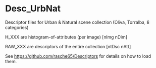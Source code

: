 # Desc_UrbNat
Descriptor files for Urban &amp; Natural scene collection (Oliva, Torralba, 8 categories)

H_XXX are histogram-of-attributes (per image) [nImg nDim]

RAW_XXX are descriptors of the entire collection [ntDsc nAtt]

See https://github.com/rasche65/Descriptors for details on how to load them.
